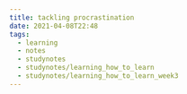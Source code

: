 ```yaml
---
title: tackling procrastination
date: 2021-04-08T22:48
tags: 
  - learning
  - notes
  - studynotes
  - studynotes/learning_how_to_learn
  - studynotes/learning_how_to_learn_week3
---
```


